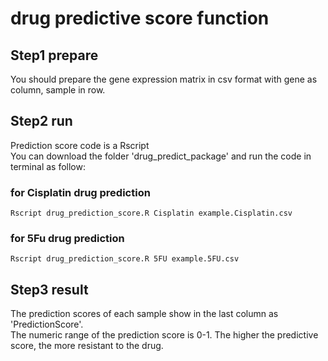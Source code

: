 # drug predictive score function
## Step1 prepare
You should prepare the gene expression matrix in csv format with gene as column, sample in row.
## Step2 run
Prediction score code is a Rscript  
You can download the folder 'drug_predict_package' and  run the code in terminal as follow:  
### for Cisplatin drug prediction  
```Rscript drug_prediction_score.R Cisplatin example.Cisplatin.csv ```  
### for 5Fu drug prediction  
```Rscript drug_prediction_score.R 5FU example.5FU.csv ```  
## Step3 result
The prediction scores of each sample show in the last column as 'PredictionScore'.  
The numeric range of the prediction score is 0-1. The higher the predictive score, the more resistant to the drug.



